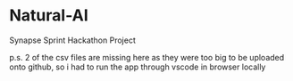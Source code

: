 # Natural-AI
Synapse Sprint Hackathon Project


p.s. 2 of the csv files are missing here as they were too big to be uploaded onto github, so i had to run the app through vscode in browser locally
